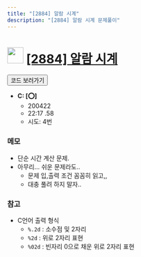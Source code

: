 ```yaml
---
title: "[2884] 알람 시계"
description: "[2884] 알람 시계 문제풀이"
---
```

<h1><img src="https://doky.space/assets/icpclev/b3.svg" height="37px"> <a href="http://icpc.me/2884">[2884] 알람 시계</a></h1>

<a href="https://github.com/DokySp/acmicpc-practice/tree/master/2884"><button class="btn btn-info">코드 보러가기</button></a>

- **C: [:o:]**
  - 200422
  - 22:17 .58
  - 시도: 4번

### 메모
 - 단순 시간 계산 문제.
 - 아무리... 쉬운 문제라도..
    - 문제 입,출력 조건 꼼꼼히 읽고,,
    - 대충 풀려 하지 말자..

### 참고
 - C언어 출력 형식
    - `%.2d` : 소수점 및 2자리
    - `%2d` : 위로 2자리 표현
    - `%02d` : 빈자리 0으로 채운 위로 2자리 표현
